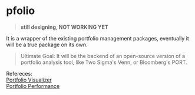 # pfolio

> **still designing, NOT WORKING YET**

It is a wrapper of the existing portfolio management packages, eventually it will be a true package on its own.


> Ultimate Goal: It will be the backend of an open-source version of a portfolio analysis tool, like Two Sigma's Venn, or Bloomberg's PORT.

Refereces: \
[Portfolio Visualizer](https://www.portfoliovisualizer.com) \
[Portfolio Performance](https://www.portfolio-performance.info/en/)